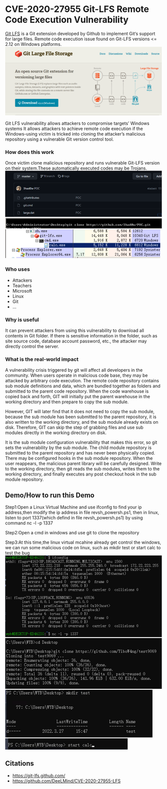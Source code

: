 CVE-2020-27955
Git-LFS Remote Code Execution Vulnerability
==============

[Git LFS](https://git-lfs.github.com/) is a Git extension developed by Github to implement Git‘s support for large files. Remote code execution issue found on Git-LFS versions <= 2.12 on Windows platforms.
![Git LFS](./gitlfs.png)

Git LFS vulnerability allows attackers to compromise targets’ Windows systems
It allows attackers to achieve remote code execution if the Windows-using victim is tricked into cloning the attacker’s malicious repository using a vulnerable Git version control tool.


### How does this work
Once victim clone malicious repository and runs vulnerable Git-LFS version on their system.These automatically executed codes may be Trojans.
![how-does-work](./pro1.png)
![how-does-work](./pro2.png)
![how-does-work](./pro3.png)

### Who uses 
* Attackers
* Teachers
* Microsoft
* Linux
* Git
* ...

### Why is useful
It can prevent attackers from using this vulnerability to download all contents in Git folder. If there is sensitive information in the folder, such as site source code, database account password, etc., the attacker may directly control the server.

### What is the real-world impact
A vulnerability crisis triggered by git will affect all developers in the community. When users operate in malicious code base, they may be attacked by arbitrary code execution. The remote code repository contains sub module definitions and data, which are bundled together as folders and submitted to the parent code repository. When the code warehouse is copied back and forth, GIT will initially put the parent warehouse in the working directory and then prepare to copy the sub module.

However, GIT will later find that it does not need to copy the sub module, because the sub module has been submitted to the parent repository, it is also written to the working directory, and the sub module already exists on disk. Therefore, GIT can skip the step of grabbing files and use sub modules directly in the working directory on disk.

It is the sub module configuration vulnerability that makes this error, so git sets the vulnerability by the sub module. The child module repository is submitted to the parent repository and has never been physically copied. There may be configured hooks in the sub module repository. When the user reappears, the malicious parent library will be carefully designed. Write to the working directory, then git reads the sub modules, writes them to the working directory, and finally executes any post checkout hook in the sub module repository.

Demo/How to run this Demo
----
Step1:Open a Linux Virtual Machine and use ifconfig to find your ip address,then modify the ip address in file revsh_powersh.ps1, then in linux, listen to port 1337(which defind in file revsh_powersh.ps1) by using command nc -l -p 1337

Step2:Open a cmd in windows and use git to clone the repository

Step3:At this time,the linux virtual mcahine already get control the windows, we can run some malicious code on linux, such as mkdir test or start calc to test the bug
![p2](./p2.png)
![p3](./p3.png)
![p4](./p4.png)
![p5](./p5.png)


Citations
---------
* https://git-lfs.github.com/
* https://github.com/DeeLMind/CVE-2020-27955-LFS

